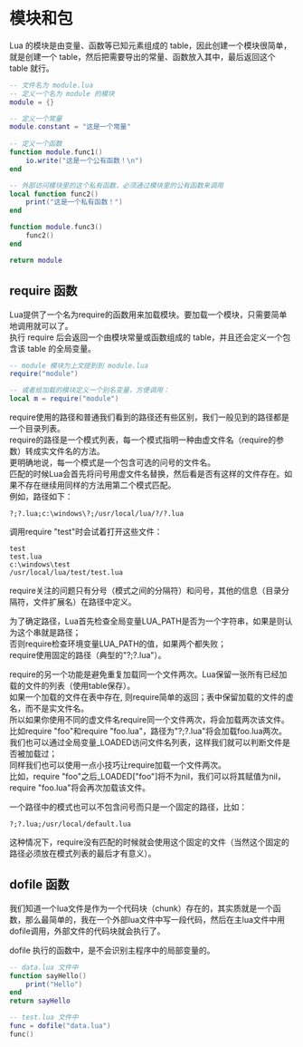 # 模块和包

Lua 的模块是由变量、函数等已知元素组成的 table，因此创建一个模块很简单，就是创建一个 table，然后把需要导出的常量、函数放入其中，最后返回这个 table 就行。

```lua
-- 文件名为 module.lua
-- 定义一个名为 module 的模块
module = {}

-- 定义一个常量
module.constant = "这是一个常量"
 
-- 定义一个函数
function module.func1()
    io.write("这是一个公有函数！\n")
end

-- 外部访问模块里的这个私有函数，必须通过模块里的公有函数来调用
local function func2()
    print("这是一个私有函数！")
end

function module.func3()
    func2()
end

return module
```

## require 函数

Lua提供了一个名为require的函数用来加载模块。要加载一个模块，只需要简单地调用就可以了。  
执行 require 后会返回一个由模块常量或函数组成的 table，并且还会定义一个包含该 table 的全局变量。

```lua
-- module 模块为上文提到到 module.lua
require("module")

-- 或者给加载的模块定义一个别名变量，方便调用：
local m = require("module")
```

require使用的路径和普通我们看到的路径还有些区别，我们一般见到的路径都是一个目录列表。  
require的路径是一个模式列表，每一个模式指明一种由虚文件名（require的参数）转成实文件名的方法。  
更明确地说，每一个模式是一个包含可选的问号的文件名。  
匹配的时候Lua会首先将问号用虚文件名替换，然后看是否有这样的文件存在。如果不存在继续用同样的方法用第二个模式匹配。  
例如，路径如下：

```shell
?;?.lua;c:\windows\?;/usr/local/lua/?/?.lua
```

调用require "test"时会试着打开这些文件：

```shell
test
test.lua
c:\windows\test
/usr/local/lua/test/test.lua
```

require关注的问题只有分号（模式之间的分隔符）和问号，其他的信息（目录分隔符，文件扩展名）在路径中定义。

为了确定路径，Lua首先检查全局变量LUA_PATH是否为一个字符串，如果是则认为这个串就是路径；  
否则require检查环境变量LUA_PATH的值，如果两个都失败；  
require使用固定的路径（典型的"?;?.lua"）。

require的另一个功能是避免重复加载同一个文件两次。Lua保留一张所有已经加载的文件的列表（使用table保存）。  
如果一个加载的文件在表中存在, 则require简单的返回；表中保留加载的文件的虚名，而不是实文件名。  
所以如果你使用不同的虚文件名require同一个文件两次，将会加载两次该文件。比如require "foo"和require "foo.lua"，路径为"?;?.lua"将会加载foo.lua两次。  
我们也可以通过全局变量_LOADED访问文件名列表，这样我们就可以判断文件是否被加载过；  
同样我们也可以使用一点小技巧让require加载一个文件两次。  
比如，require "foo"之后_LOADED["foo"]将不为nil，我们可以将其赋值为nil，require "foo.lua"将会再次加载该文件。

一个路径中的模式也可以不包含问号而只是一个固定的路径，比如：

```shell
?;?.lua;/usr/local/default.lua
```

这种情况下，require没有匹配的时候就会使用这个固定的文件（当然这个固定的路径必须放在模式列表的最后才有意义）。

## dofile 函数

我们知道一个lua文件是作为一个代码块（chunk）存在的，其实质就是一个函数，那么最简单的，我在一个外部lua文件中写一段代码，然后在主lua文件中用dofile调用，外部文件的代码块就会执行了。

dofile 执行的函数中，是不会识别主程序中的局部变量的。

```lua
-- data.lua 文件中
function sayHello()
    print("Hello")
end
return sayHello

-- test.lua 文件中
func = dofile("data.lua")
func()
```